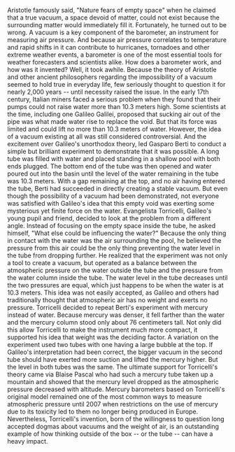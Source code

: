 
Aristotle famously said,
&quot;Nature fears of empty space&quot;
when he claimed that a true vacuum, 
a space devoid of matter, could not exist
because the surrounding matter
would immediately fill it.
Fortunately, he turned out to be wrong.
A vacuum is a key component
of the barometer,
an instrument for measuring air pressure.
And because air pressure 
correlates to temperature
and rapid shifts in it can contribute to
hurricanes, tornadoes 
and other extreme weather events,
a barometer is one of the
most essential tools 
for weather forecasters and scientists alike.
How does a barometer work,
and how was it invented?
Well, it took awhile.
Because the theory of Aristotle 
and other ancient philosophers
regarding the impossibility of a vacuum
seemed to hold true in everyday life,
few seriously thought to question it
for nearly 2,000 years --
until necessity raised the issue.
In the early 17th century,
Italian miners faced a serious problem
when they found that their pumps
could not raise water 
more than 10.3 meters high.
Some scientists at the time,
including one Galileo Galilei,
proposed that sucking air out of the pipe
was what made water rise to replace the void.
But that its force was limited and could lift
no more than 10.3 meters of water.
However, the idea of a 
vacuum existing at all
was still considered controversial.
And the excitement over 
Galileo&#39;s unorthodox theory,
led Gasparo Berti to conduct a simple
but brilliant experiment
to demonstrate that it was possible.
A long tube was filled with water
and placed standing in a shallow pool 
with both ends plugged.
The bottom end of the tube 
was then opened
and water poured out into the basin
until the level of the water remaining 
in the tube was 10.3 meters.
With a gap remaining at the top,
and no air having entered the tube,
Berti had succeeded in
directly creating a stable vacuum.
But even though the possibility 
of a vacuum had been demonstrated,
not everyone was satisfied 
with Galileo&#39;s idea
that this empty void 
was exerting some mysterious
yet finite force on the water.
Evangelista Torricelli, 
Galileo&#39;s young pupil and friend,
decided to look at the problem
from a different angle.
Instead of focusing on the 
empty space inside the tube,
he asked himself,
&quot;What else could be influencing the water?&quot;
Because the only thing in contact 
with the water was the air surrounding the pool,
he believed the pressure from this air
could be the only thing preventing
the water level in the tube
from dropping further.
He realized that the experiment 
was not only a tool to create a vacuum,
but operated as a balance
between the atmospheric pressure
on the water outside the tube
and the pressure from the
water column inside the tube.
The water level in the tube decreases
until the two pressures are equal,
which just happens to be
when the water is at 10.3 meters.
This idea was not easily accepted,
as Galileo and others 
had traditionally thought
that atmospheric air has no weight
and exerts no pressure.
Torricelli decided to 
repeat Berti&#39;s experiment
with mercury instead of water.
Because mercury was denser, 
it fell farther than the water
and the mercury column stood
only about 76 centimeters tall.
Not only did this allow Torricelli to make
the instrument much more compact,
it supported his idea that weight
was the deciding factor.
A variation on the experiment used two tubes
with one having a large bubble at the top.
If Galileo&#39;s interpretation had been correct,
the bigger vacuum in the second tube
should have exerted more suction
and lifted the mercury higher.
But the level in both tubes was the same.
The ultimate support for Torricelli&#39;s theory
came via Blaise Pascal
who had such a mercury tube
taken up a mountain
and showed that the mercury level dropped
as the atmospheric pressure
decreased with altitude.
Mercury barometers based on 
Torricelli&#39;s original model
remained one of the most common ways
to measure atmospheric pressure until 2007
when restrictions on the use of
mercury due to its toxicity
led to them no longer
being produced in Europe.
Nevertheless, Torricelli&#39;s invention,
born of the willingness to question
long accepted dogmas
about vacuums and the weight of air,
is an outstanding example
of how thinking outside of the box
-- or the tube --
can have a heavy impact.
